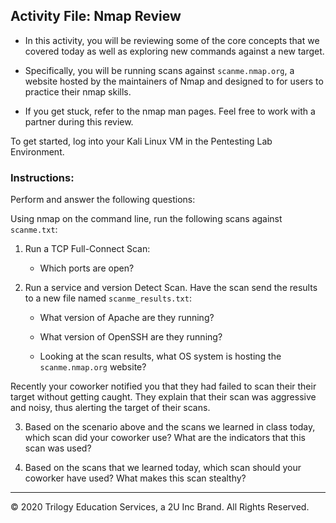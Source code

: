 ## Activity File: Nmap Review
 
- In this activity, you will be reviewing some of the core concepts that we covered today as well as exploring new commands against a new target. 
 
- Specifically, you will be running scans against `scanme.nmap.org`, a website hosted by the maintainers of Nmap and designed to for users to practice their nmap skills.

- If you get stuck, refer to the nmap man pages. Feel free to work with a partner during this review. 


To get started, log into your Kali Linux VM in the Pentesting Lab Environment.


### Instructions:
 
Perform and answer the following questions:

Using nmap on the command line, run the following scans against `scanme.txt`:

1. Run a TCP Full-Connect Scan:
    - Which ports are open?

2. Run a service and version Detect Scan. Have the scan send the results to a new file named `scanme_results.txt`: 

    - What version of Apache are they running? 
  
    - What version of OpenSSH are they running? 

    - Looking at the scan results, what OS system is hosting the `scanme.nmap.org` website? 


Recently your coworker notified you that they had failed to scan their their target without getting caught. They explain that their scan was aggressive and noisy, thus alerting the target of their scans. 

3. Based on the scenario above and the scans we learned in class today, which scan did your coworker use? What are the indicators that this scan was used?


4. Based on the scans that we learned today, which scan should your coworker have used? What makes this scan stealthy? 

____

&copy; 2020 Trilogy Education Services, a 2U Inc Brand.  All Rights Reserved.



